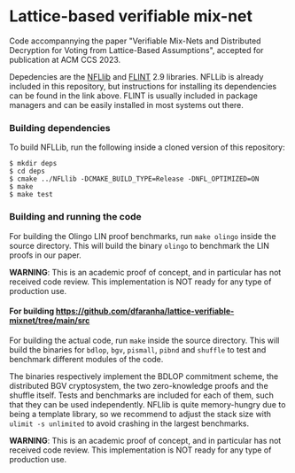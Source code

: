 # Lattice-based verifiable mix-net

Code accompannying the paper "Verifiable Mix-Nets and Distributed Decryption for Voting from Lattice-Based Assumptions", accepted for publication at ACM CCS 2023.

Depedencies are the [NFLlib](https://github.com/quarkslab/NFLlib) and [FLINT](https://flintlib.org/doc/) 2.9 libraries.
NFLLib is already included in this repository, but instructions for installing its dependencies can be found in the link above.
FLINT is usually included in package managers and can be easily installed in most systems out there.

### Building dependencies

To build NFLLib, run the following inside a cloned version of this repository:

```
$ mkdir deps
$ cd deps
$ cmake ../NFLlib -DCMAKE_BUILD_TYPE=Release -DNFL_OPTIMIZED=ON
$ make
$ make test
```
### Building and running the code

For building the Olingo LIN proof benchmarks, run `make olingo` inside the source directory. This will build the binary `olingo` to benchmark the LIN proofs in our paper.

__WARNING__: This is an academic proof of concept, and in particular has not received code review. This implementation is NOT ready for any type of production use.

#### For building https://github.com/dfaranha/lattice-verifiable-mixnet/tree/main/src

For building the actual code, run `make` inside the source directory. This will build the binaries for `bdlop`, `bgv`, `pismall`, `pibnd` and `shuffle` to test and benchmark different modules of the code.

The binaries respectively implement the BDLOP commitment scheme, the distributed BGV cryptosystem, the two zero-knowledge proofs and the shuffle itself. Tests and benchmarks are included for each of them, such that they can be used independently. NFLlib is quite memory-hungry due to being a template library, so we recommend to adjust the stack size with `ulimit -s unlimited` to avoid crashing in the largest benchmarks.

__WARNING__: This is an academic proof of concept, and in particular has not received code review. This implementation is NOT ready for any type of production use.